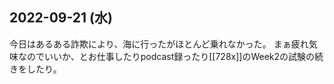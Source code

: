 ## 2022-09-21 (水)

今日はあるある詐欺により、海に行ったがほとんど乗れなかった。
まぁ疲れ気味なのでいいか、とお仕事したりpodcast録ったり[[728x]]のWeek2の試験の続きをしたり。